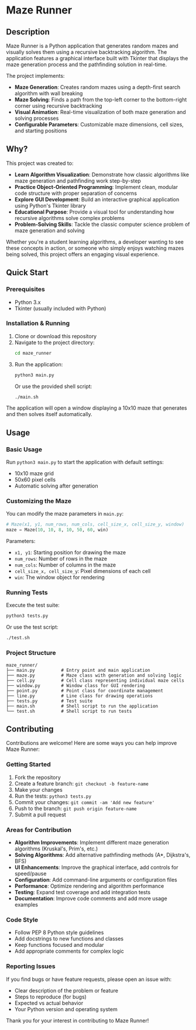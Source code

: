# Maze Runner

## Description

Maze Runner is a Python application that generates random mazes and visually solves them using a recursive backtracking algorithm. The application features a graphical interface built with Tkinter that displays the maze generation process and the pathfinding solution in real-time.

The project implements:
- **Maze Generation**: Creates random mazes using a depth-first search algorithm with wall breaking
- **Maze Solving**: Finds a path from the top-left corner to the bottom-right corner using recursive backtracking
- **Visual Animation**: Real-time visualization of both maze generation and solving processes
- **Configurable Parameters**: Customizable maze dimensions, cell sizes, and starting positions

## Why?

This project was created to:
- **Learn Algorithm Visualization**: Demonstrate how classic algorithms like maze generation and pathfinding work step-by-step
- **Practice Object-Oriented Programming**: Implement clean, modular code structure with proper separation of concerns
- **Explore GUI Development**: Build an interactive graphical application using Python's Tkinter library
- **Educational Purpose**: Provide a visual tool for understanding how recursive algorithms solve complex problems
- **Problem-Solving Skills**: Tackle the classic computer science problem of maze generation and solving

Whether you're a student learning algorithms, a developer wanting to see these concepts in action, or someone who simply enjoys watching mazes being solved, this project offers an engaging visual experience.

## Quick Start

### Prerequisites
- Python 3.x
- Tkinter (usually included with Python)

### Installation & Running
1. Clone or download this repository
2. Navigate to the project directory:
   ```bash
   cd maze_runner
   ```
3. Run the application:
   ```bash
   python3 main.py
   ```
   Or use the provided shell script:
   ```bash
   ./main.sh
   ```

The application will open a window displaying a 10x10 maze that generates and then solves itself automatically.

## Usage

### Basic Usage
Run `python3 main.py` to start the application with default settings:
- 10x10 maze grid
- 50x60 pixel cells
- Automatic solving after generation

### Customizing the Maze
You can modify the maze parameters in `main.py`:

```python
# Maze(x1, y1, num_rows, num_cols, cell_size_x, cell_size_y, window)
maze = Maze(10, 10, 8, 10, 50, 60, win)
```

Parameters:
- `x1, y1`: Starting position for drawing the maze
- `num_rows`: Number of rows in the maze
- `num_cols`: Number of columns in the maze  
- `cell_size_x, cell_size_y`: Pixel dimensions of each cell
- `win`: The window object for rendering

### Running Tests
Execute the test suite:
```bash
python3 tests.py
```
Or use the test script:
```bash
./test.sh
```

### Project Structure
```
maze_runner/
├── main.py          # Entry point and main application
├── maze.py          # Maze class with generation and solving logic
├── cell.py          # Cell class representing individual maze cells
├── window.py        # Window class for GUI rendering
├── point.py         # Point class for coordinate management
├── line.py          # Line class for drawing operations
├── tests.py         # Test suite
├── main.sh          # Shell script to run the application
└── test.sh          # Shell script to run tests
```

## Contributing

Contributions are welcome! Here are some ways you can help improve Maze Runner:

### Getting Started
1. Fork the repository
2. Create a feature branch: `git checkout -b feature-name`
3. Make your changes
4. Run the tests: `python3 tests.py`
5. Commit your changes: `git commit -am 'Add new feature'`
6. Push to the branch: `git push origin feature-name`
7. Submit a pull request

### Areas for Contribution
- **Algorithm Improvements**: Implement different maze generation algorithms (Kruskal's, Prim's, etc.)
- **Solving Algorithms**: Add alternative pathfinding methods (A*, Dijkstra's, BFS)
- **UI Enhancements**: Improve the graphical interface, add controls for speed/pause
- **Configuration**: Add command-line arguments or configuration files
- **Performance**: Optimize rendering and algorithm performance
- **Testing**: Expand test coverage and add integration tests
- **Documentation**: Improve code comments and add more usage examples

### Code Style
- Follow PEP 8 Python style guidelines
- Add docstrings to new functions and classes
- Keep functions focused and modular
- Add appropriate comments for complex logic

### Reporting Issues
If you find bugs or have feature requests, please open an issue with:
- Clear description of the problem or feature
- Steps to reproduce (for bugs)
- Expected vs actual behavior
- Your Python version and operating system

Thank you for your interest in contributing to Maze Runner!
